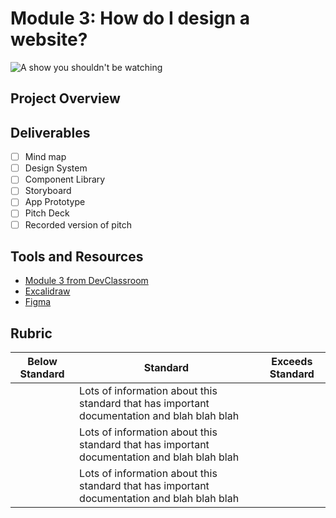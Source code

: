 # Module 3: How do I design a website?

![A show you shouldn't be watching](https://media.giphy.com/media/3og0ITQOC5wlyk8ffy/giphy.gif)

## Project Overview

## Deliverables 

 - [ ] Mind map <br />
 - [ ] Design System <br />
 - [ ] Component Library <br />
 - [ ] Storyboard <br />
 - [ ] App Prototype <br />
 - [ ] Pitch Deck <br />
 - [ ] Recorded version of pitch <br />
 
## Tools and Resources
- [Module 3 from DevClassroom](https://devclassroom.dev/modules/how-do-i-design-a-website)
- [Excalidraw](https://excalidraw.com)
- [Figma](https://figma.com)

## Rubric
| Below Standard  | Standard                                                                                     | Exceeds Standard |
| -------------   | -------------                                                                                | -------------    |
|                 | Lots of information about this standard that has important documentation and blah blah blah  |
|                 | Lots of information about this standard that has important documentation and blah blah blah  |
|                 | Lots of information about this standard that has important documentation and blah blah blah  |
